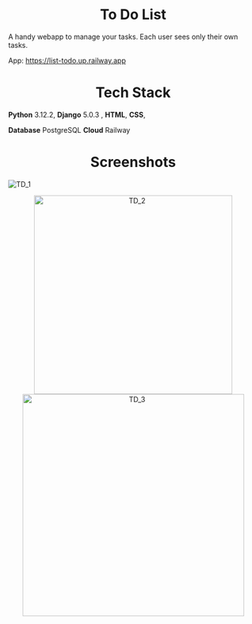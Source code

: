 
<h1 align="center"> To Do List </h1>

A handy webapp to manage your tasks. Each user sees only their own tasks.

App: https://list-todo.up.railway.app


<h1 align='center'>Tech Stack</h1>

**Python** 3.12.2, **Django** 5.0.3 , **HTML**, **CSS**,

**Database** PostgreSQL **Cloud** Railway

<h1 align='center'>Screenshots</h1>

![TD_1](https://github.com/OPJerry/To-Do-List/assets/155251228/b036b95c-e02c-448d-8e88-b28a1d3fba1a)

<p align="center">
  <img src="https://github.com/OPJerry/To-Do-List/assets/155251228/14251882-6d85-401d-b24c-b779290be4a9" alt="TD_2" width="400"/>
  <img src="https://github.com/OPJerry/To-Do-List/assets/155251228/94c98f0b-c6fc-48e5-8027-de32f3efbf59" alt="TD_3" width="447"/>
</p>
